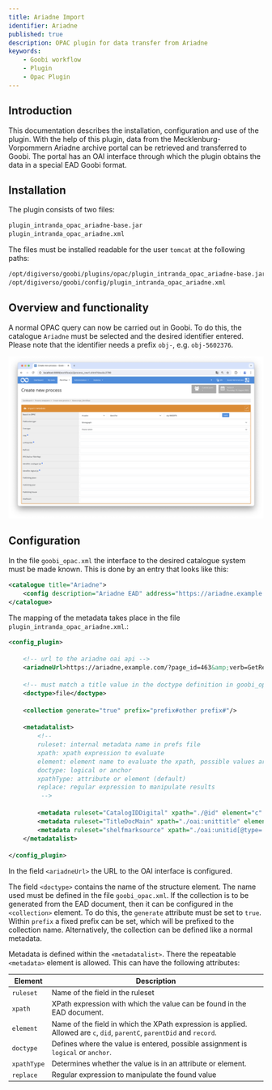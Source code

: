 ```yaml
---
title: Ariadne Import
identifier: Ariadne
published: true
description: OPAC plugin for data transfer from Ariadne
keywords:
    - Goobi workflow
    - Plugin
    - Opac Plugin
---
```

## Introduction
This documentation describes the installation, configuration and use of the plugin. With the help of this plugin, data from the Mecklenburg-Vorpommern Ariadne archive portal can be retrieved and transferred to Goobi. The portal has an OAI interface through which the plugin obtains the data in a special EAD Goobi format.


## Installation
The plugin consists of two files:

```bash
plugin_intranda_opac_ariadne-base.jar
plugin_intranda_opac_ariadne.xml
```

The files must be installed readable for the user `tomcat` at the following paths:

```bash
/opt/digiverso/goobi/plugins/opac/plugin_intranda_opac_ariadne-base.jar
/opt/digiverso/goobi/config/plugin_intranda_opac_ariadne.xml
```


## Overview and functionality
A normal OPAC query can now be carried out in Goobi. To do this, the catalogue `Ariadne` must be selected and the desired identifier entered. Please note that the identifier needs a prefix `obj-`, e.g. `obj-5602376`.

![Selection of the plugin](screen1_en.png)

## Configuration
In the file `goobi_opac.xml` the interface to the desired catalogue system must be made known. This is done by an entry that looks like this:

```xml
<catalogue title="Ariadne">
    <config description="Ariadne EAD" address="https://ariadne.example.com" port="80" database="2.1" iktlist="IKTLIST-GBV.xml" ucnf="XPNOFF=1" opacType="Ariadne"/>
</catalogue>
 ```

The mapping of the metadata takes place in the file `plugin_intranda_opac_ariadne.xml`.:

```xml
<config_plugin>

    <!-- url to the ariadne oai api -->
    <ariadneUrl>https://ariadne,example.com/?page_id=463&amp;verb=GetRecord&amp;metadataPrefix=goobi_ead&amp;identifier=ariadne-portal.uni-greifswald.de:</ariadneUrl>

    <!-- must match a title value in the doctype definition in goobi_opac.xml -->
    <doctype>file</doctype>

    <collection generate="true" prefix="prefix#other prefix#"/>

    <metadatalist>
        <!--
        ruleset: internal metadata name in prefs file
        xpath: xpath expression to evaluate
        element: element name to evaluate the xpath, possible values are c, did, parentC, parentDid, record
        doctype: logical or anchor
        xpathType: attribute or element (default)
        replace: regular expression to manipulate results
         -->

        <metadata ruleset="CatalogIDDigital" xpath="./@id" element="c" doctype="logical" xpathType="attribute" replace="\W"/>
        <metadata ruleset="TitleDocMain" xpath="./oai:unittitle" element="c" doctype="logical"/>
        <metadata ruleset="shelfmarksource" xpath="./oai:unitid[@type='Altsignatur' or not(@type)]" element="did" doctype="logical"/>
    </metadatalist>

</config_plugin>
```

In the field `<ariadneUrl>` the URL to the OAI interface is configured.

The field `<doctype>` contains the name of the structure element. The name used must be defined in the file `goobi_opac.xml`. If the collection is to be generated from the EAD document, then it can be configured in the `<collection>` element. To do this, the `generate` attribute must be set to `true`. Within `prefix` a fixed prefix can be set, which will be prefixed to the collection name. Alternatively, the collection can be defined like a normal metadata.

Metadata is defined within the `<metadatalist>`. There the repeatable `<metadata>` element is allowed. This can have the following attributes:

Element | Description
------------|-----------
`ruleset` | Name of the field in the ruleset
`xpath` | XPath expression with which the value can be found in the EAD document.
`element` | Name of the field in which the XPath expression is applied. Allowed are `c`, `did`, `parentC`, `parentDid` and `record`.
`doctype` | Defines where the value is entered, possible assignment is `logical` or `anchor`.
`xpathType` | Determines whether the value is in an attribute or element.
`replace` | Regular expression to manipulate the found value
